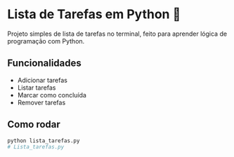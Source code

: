 # Lista de Tarefas em Python 📝

Projeto simples de lista de tarefas no terminal, feito para aprender lógica de programação com Python.

## Funcionalidades

- Adicionar tarefas
- Listar tarefas
- Marcar como concluída
- Remover tarefas

## Como rodar

```bash
python lista_tarefas.py
# Lista_tarefas.py
